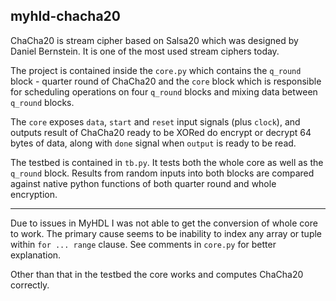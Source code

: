 ## myhld-chacha20

ChaCha20 is stream cipher based on Salsa20 which was designed by Daniel Bernstein.
It is one of the most used stream ciphers today.

The project is contained inside the `core.py` which contains the `q_round` block -
quarter round of ChaCha20 and the `core` block which is responsible for scheduling operations on
four `q_round` blocks and mixing data between `q_round` blocks.

The `core` exposes `data`, `start` and `reset` input signals (plus `clock`), and outputs
result of ChaCha20 ready to be XORed do encrypt or decrypt 64 bytes of data, along with
`done` signal when `output` is ready to be read.

The testbed is contained in `tb.py`. It tests both the whole core as well as the `q_round` block.
Results from random inputs into both blocks are compared against native python functions of both
quarter round and whole encryption.

----

Due to issues in MyHDL I was not able to get the conversion of whole core to work.
The primary cause seems to be inability to index any array or tuple within `for ... range` clause.
See comments in `core.py` for better explanation.

Other than that in the testbed the core works and computes ChaCha20 correctly.



